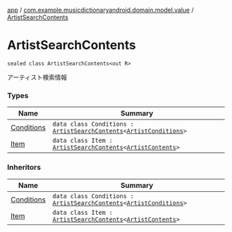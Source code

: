 [app](../../index.md) / [com.example.musicdictionaryandroid.domain.model.value](../index.md) / [ArtistSearchContents](./index.md)

# ArtistSearchContents

`sealed class ArtistSearchContents<out R>`

アーティスト検索情報

### Types

| Name | Summary |
|---|---|
| [Conditions](-conditions/index.md) | `data class Conditions : `[`ArtistSearchContents`](./index.md)`<`[`ArtistConditions`](../-artist-conditions/index.md)`>` |
| [Item](-item/index.md) | `data class Item : `[`ArtistSearchContents`](./index.md)`<`[`ArtistContents`](../../com.example.musicdictionaryandroid.domain.model.entity/-artist-contents/index.md)`>` |

### Inheritors

| Name | Summary |
|---|---|
| [Conditions](-conditions/index.md) | `data class Conditions : `[`ArtistSearchContents`](./index.md)`<`[`ArtistConditions`](../-artist-conditions/index.md)`>` |
| [Item](-item/index.md) | `data class Item : `[`ArtistSearchContents`](./index.md)`<`[`ArtistContents`](../../com.example.musicdictionaryandroid.domain.model.entity/-artist-contents/index.md)`>` |
